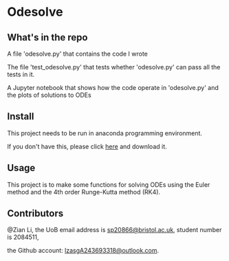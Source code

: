 **Odesolve**
====

**What's in the repo**
-----
A file 'odesolve.py' that contains the code I wrote

The file 'test_odesolve.py' that tests whether 'odesolve.py' can pass all the tests in it.

A Jupyter notebook that shows how the code operate in 'odesolve.py' and the plots of solutions to ODEs 

**Install**
-----
This project needs to be run in anaconda programming environment.

If you don't have this, please click [here](https://www.anaconda.com/) and download it.

**Usage**
-----
This project is to make some functions for solving ODEs using the Euler method and the 4th order Runge-Kutta method (RK4).

**Contributors**
-----
@Zian Li, the UoB email address is sp20866@bristol.ac.uk, student number is 2084511, 

the Github account: lzasgA243693318@outlook.com.
